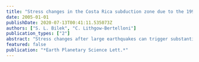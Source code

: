 ```yaml
---
title: "Stress changes in the Costa Rica subduction zone due to the 1999 M-w=6.9 Quepos earthquake"
date: 2005-01-01
publishDate: 2020-07-13T00:41:11.535073Z
authors: ["S. L. Bilek", "C. Lithgow-Bertelloni"]
publication_types: ["2"]
abstract: "Stress changes after large earthquakes can trigger substantial seismicity along many fault systems. As subduction zones produce the majority of large earthquakes, it is essential to understand how significant earthquakes may affect stress conditions and aftershock locations. Calculations of stress changes due to large underthrusting earthquakes can be used to examine likely zones of triggered seismicity in subduction environments. However, associations between stress changes and locations of small aftershocks are typically difficult because of large errors on offshore aftershock locations based on land-based seismic observations. After the 1999 Quepos earthquake (M-w=6.9) in the subduction zone offshore Costa Rica, small magnitude earthquakes were located using a local onshore-offshore temporary seismic network, providing a data set of high-quality aftershock locations. In light of these well-located aftershocks, we compute Coulomb stress changes for the 1999 Quepos earthquake for comparison. Our calculations show lobes of increased stress in regions coinciding with most of the small magnitude seismicity following the mainshock, as seen in many cases of large strike-slip earthquakes. Few small earthquakes occur in regions of decreased stress. Within three years, a large (M-w=6.4) earthquake occurred in this region, however based on this modeling, it does not appear that the 2002 earthquake occurred in a zone of stress increase from the 1999 event. (C) 2004 Elsevier B.V. All rights reserved."
featured: false
publication: "*Earth Planetary Science Lett.*"
---
```


